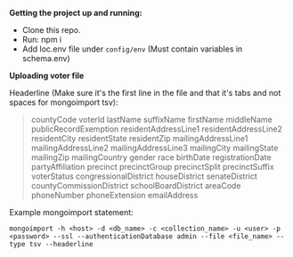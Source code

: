 **Getting the project up and running:**  
- Clone this repo.  
- Run: npm i  
- Add loc.env file under `config/env` (Must contain variables in schema.env)

**Uploading voter file**

Headerline (Make sure it's the first line in the file and that it's tabs and not spaces for mongoimport tsv):
> countyCode	voterId	lastName	suffixName	firstName	middleName	publicRecordExemption	residentAddressLine1	residentAddressLine2	residentCity	residentState	residentZip	mailingAddressLine1	mailingAddressLine2	mailingAddressLine3	mailingCity	mailingState	mailingZip	mailingCountry	gender	race	birthDate	registrationDate	partyAffiliation	precinct	precinctGroup	precinctSplit	precinctSuffix	voterStatus	congressionalDistrict	houseDistrict	senateDistrict	countyCommissionDistrict	schoolBoardDistrict	areaCode	phoneNumber	phoneExtension	emailAddress

Example mongoimport statement:
```
mongoimport -h <host> -d <db_name> -c <collection_name> -u <user> -p <password> --ssl --authenticationDatabase admin --file <file_name> --type tsv --headerline
```
